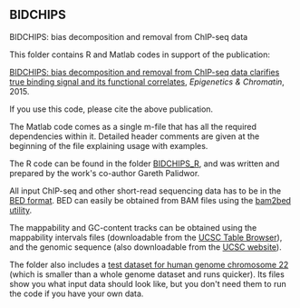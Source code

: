 ## BIDCHIPS
 
BIDCHIPS: bias decomposition and removal from ChIP-seq data
 
This folder contains R and Matlab codes in support of the publication:

[BIDCHIPS: bias decomposition and removal from ChIP-seq data clarifies true binding signal and its functional correlates](https://epigeneticsandchromatin.biomedcentral.com/articles/10.1186/s13072-015-0028-2), _Epigenetics & Chromatin_, 2015.

If you use this code, please cite the above publication.

The Matlab code comes as a single m-file that has all the required dependencies within it. Detailed header comments are given at the beginning of the file explaining usage with examples.

The R code can be found in the folder [BIDCHIPS_R](/BIDCHIPS_R), and was written and prepared by the work's co-author Gareth Palidwor.

All input ChIP-seq and other short-read sequencing data has to be in the [BED format](https://genome.ucsc.edu/FAQ/FAQformat.html#format1). BED can easily be obtained from BAM files using the [bam2bed utility](http://bedtools.readthedocs.org/en/latest/content/tools/bamtobed.html).

The mappability and GC-content tracks can be obtained using the mappability intervals files (downloadable from the [UCSC Table Browser](https://genome.ucsc.edu/cgi-bin/hgTables)), and the genomic sequence (also downloadable from the [UCSC website](https://genome.ucsc.edu/FAQ/FAQdownloads.html)).

The folder also includes a [test dataset for human genome chromosome 22](/hg19chr22BIDCHIPS_rawdata) (which is smaller than a whole genome dataset and runs quicker). Its files show you what input data should look like, but you don't need them to run the code if you have your own data.
